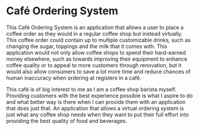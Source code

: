 # Café Ordering System



This Café Ordering System is an application that allows a user to place a coffee order as they would in a regular coffee shop
but instead virtually. This coffee order could contain up to multiple customizable drinks, such as changing the sugar,
toppings and the milk that it comes with. This application would not only allow coffee shops to spend their hard-earned
money elsewhere, such as towards improving their equipment to enhance coffee quality or to appeal to more customers
through renovation, but it would also allow consumers to save a lot more time and reduce chances of human inaccuracy
when ordering at registers in a café.

This café is of big interest to me as I am a coffee shop barista myself. Providing customers with the best experience
possible is what I aspire to do and what better way is there when I can provide them with an application that does just
that. An application that allows a virtual ordering system is just what any coffee shop needs when they want to put
their full effort into providing the best quality of food and beverages.

